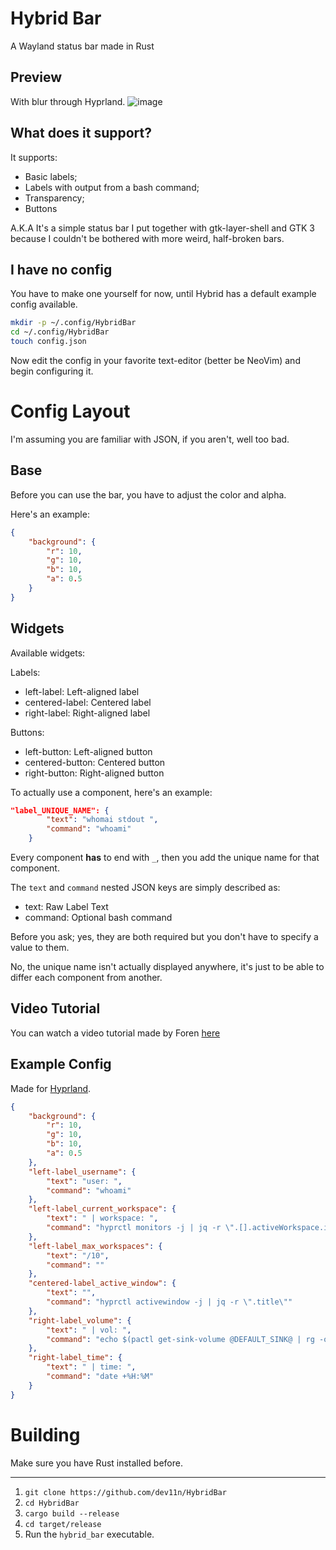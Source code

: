 # Hybrid Bar
A Wayland status bar made in Rust

## Preview
With blur through Hyprland.
![image](https://user-images.githubusercontent.com/54314240/185250795-b5c1b948-ef69-4293-bd1b-4deedbbaa82d.png)

## What does it support?
It supports:
- Basic labels;
- Labels with output from a bash command;
- Transparency;
- Buttons

A.K.A It's a simple status bar I put together with gtk-layer-shell and GTK 3 because I couldn't be bothered with more weird, half-broken bars.
## I have no config
You have to make one yourself for now, until Hybrid has a default example config available.

```sh
mkdir -p ~/.config/HybridBar
cd ~/.config/HybridBar
touch config.json
```

Now edit the config in your favorite text-editor (better be NeoVim) and begin configuring it.
# Config Layout
I'm assuming you are familiar with JSON, if you aren't, well too bad.
## Base
Before you can use the bar, you have to adjust the color and alpha.

Here's an example:

```json
{
    "background": {
        "r": 10,
        "g": 10,
        "b": 10,
        "a": 0.5
    }
}
```
## Widgets
Available widgets:

Labels:
- left-label: Left-aligned label
- centered-label: Centered label
- right-label: Right-aligned label

Buttons:
- left-button: Left-aligned button
- centered-button: Centered button
- right-button: Right-aligned button

To actually use a component, here's an example:

```json
"label_UNIQUE_NAME": {
        "text": "whomai stdout ",
        "command": "whoami"
    }
```

Every component **has** to end with `_`, then you add the unique name for that component.

The `text` and `command` nested JSON keys are simply described as:
- text: Raw Label Text
- command: Optional bash command

Before you ask; yes, they are both required but you don't have to specify a value to them.

No, the unique name isn't actually displayed anywhere, it's just to be able to differ each component from another.
## Video Tutorial
You can watch a video tutorial made by Foren [here](https://www.youtube.com/watch?v=5g7MX3jgv8A)
## Example Config
Made for [Hyprland](https://github.com/hyprwm/Hyprland).

```json
{
    "background": {
        "r": 10,
        "g": 10,
        "b": 10,
        "a": 0.5
    },
    "left-label_username": {
        "text": "user: ",
        "command": "whoami"
    },
    "left-label_current_workspace": {
        "text": " | workspace: ",
        "command": "hyprctl monitors -j | jq -r \".[].activeWorkspace.id\""
    },
    "left-label_max_workspaces": {
        "text": "/10",
        "command": ""
    },
    "centered-label_active_window": {
        "text": "",
        "command": "hyprctl activewindow -j | jq -r \".title\""
    },
    "right-label_volume": {
        "text": " | vol: ",
        "command": "echo $(pactl get-sink-volume @DEFAULT_SINK@ | rg -o '[0-9]{1,3}%' | head -n 1 | cut -d '%' -f 1)%"
    },
    "right-label_time": {
        "text": " | time: ",
        "command": "date +%H:%M" 
    }
}
```
# Building
Make sure you have Rust installed before.
***
1. `git clone https://github.com/dev11n/HybridBar`
2. `cd HybridBar`
3. `cargo build --release`
4. `cd target/release`
5. Run the `hybrid_bar` executable.
